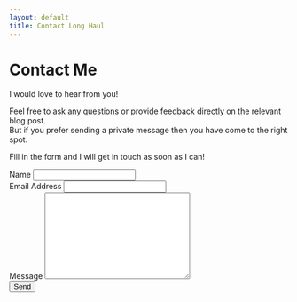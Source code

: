 ```yaml
---
layout: default
title: Contact Long Haul
---
```


<div id="contact">
  <h1 class="pageTitle">Contact Me</h1>
  <div class="contactContent">
    <p class="intro">I would love to hear from you!</p>
    <p>Feel free to ask any questions or provide feedback directly on the relevant blog post.<br>But if you prefer sending a private message then you have come to the right spot.</p>
    <p>Fill in the form and I will get in touch as soon as I can!</p>
  </div>
  <form action="https://formspree.io/f/xdoyjdzw" method="POST">
    <label for="name">Name</label>
    <input type="text" id="name" name="name" class="full-width"><br>
    <label for="email">Email Address</label>
    <input type="email" id="email" name="_replyto" class="full-width"><br>
    <label for="message">Message</label>
    <textarea name="message" id="message" cols="30" rows="10" class="full-width"></textarea><br>
    <input type="submit" value="Send" class="button">
  </form>
</div>
